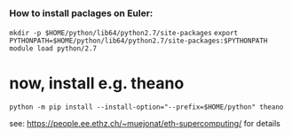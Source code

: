 ### How to install paclages on Euler:

`mkdir -p $HOME/python/lib64/python2.7/site-packages`
`export PYTHONPATH=$HOME/python/lib64/python2.7/site-packages:$PYTHONPATH`
`module load python/2.7`

# now, install e.g. theano
`python -m pip install --install-option="--prefix=$HOME/python" theano`

see: https://people.ee.ethz.ch/~muejonat/eth-supercomputing/ for details
